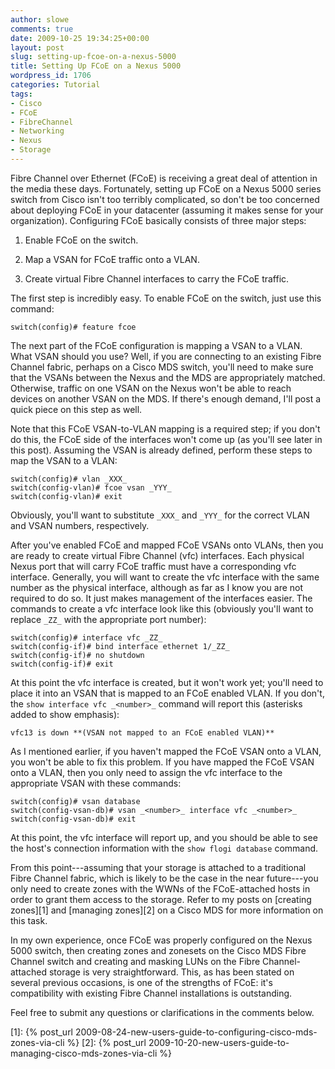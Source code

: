 ```yaml
---
author: slowe
comments: true
date: 2009-10-25 19:34:25+00:00
layout: post
slug: setting-up-fcoe-on-a-nexus-5000
title: Setting Up FCoE on a Nexus 5000
wordpress_id: 1706
categories: Tutorial
tags:
- Cisco
- FCoE
- FibreChannel
- Networking
- Nexus
- Storage
---
```


Fibre Channel over Ethernet (FCoE) is receiving a great deal of attention in the media these days. Fortunately, setting up FCoE on a Nexus 5000 series switch from Cisco isn't too terribly complicated, so don't be too concerned about deploying FCoE in your datacenter (assuming it makes sense for your organization). Configuring FCoE basically consists of three major steps:

1. Enable FCoE on the switch.

2. Map a VSAN for FCoE traffic onto a VLAN.

3. Create virtual Fibre Channel interfaces to carry the FCoE traffic.

The first step is incredibly easy. To enable FCoE on the switch, just use this command:

	switch(config)# feature fcoe

The next part of the FCoE configuration is mapping a VSAN to a VLAN. What VSAN should you use? Well, if you are connecting to an existing Fibre Channel fabric, perhaps on a Cisco MDS switch, you'll need to make sure that the VSANs between the Nexus and the MDS are appropriately matched. Otherwise, traffic on one VSAN on the Nexus won't be able to reach devices on another VSAN on the MDS. If there's enough demand, I'll post a quick piece on this step as well.

Note that this FCoE VSAN-to-VLAN mapping is a required step; if you don't do this, the FCoE side of the interfaces won't come up (as you'll see later in this post). Assuming the VSAN is already defined, perform these steps to map the VSAN to a VLAN:

	switch(config)# vlan _XXX_  
	switch(config-vlan)# fcoe vsan _YYY_  
	switch(config-vlan)# exit

Obviously, you'll want to substitute `_XXX_` and `_YYY_` for the correct VLAN and VSAN numbers, respectively.

After you've enabled FCoE and mapped FCoE VSANs onto VLANs, then you are ready to create virtual Fibre Channel (vfc) interfaces. Each physical Nexus port that will carry FCoE traffic must have a corresponding vfc interface. Generally, you will want to create the vfc interface with the same number as the physical interface, although as far as I know you are not required to do so. It just makes management of the interfaces easier. The commands to create a vfc interface look like this (obviously you'll want to replace `_ZZ_` with the appropriate port number):

	switch(config)# interface vfc _ZZ_  
	switch(config-if)# bind interface ethernet 1/_ZZ_  
	switch(config-if)# no shutdown  
	switch(config-if)# exit

At this point the vfc interface is created, but it won't work yet; you'll need to place it into an VSAN that is mapped to an FCoE enabled VLAN. If you don't, the `show interface vfc _<number>_` command will report this (asterisks added to show emphasis):

	vfc13 is down **(VSAN not mapped to an FCoE enabled VLAN)**

As I mentioned earlier, if you haven't mapped the FCoE VSAN onto a VLAN, you won't be able to fix this problem. If you have mapped the FCoE VSAN onto a VLAN, then you only need to assign the vfc interface to the appropriate VSAN with these commands:

	switch(config)# vsan database  
	switch(config-vsan-db)# vsan _<number>_ interface vfc _<number>_  
	switch(config-vsan-db)# exit

At this point, the vfc interface will report up, and you should be able to see the host's connection information with the `show flogi database` command.

From this point---assuming that your storage is attached to a traditional Fibre Channel fabric, which is likely to be the case in the near future---you only need to create zones with the WWNs of the FCoE-attached hosts in order to grant them access to the storage. Refer to my posts on [creating zones][1] and [managing zones][2] on a Cisco MDS for more information on this task.

In my own experience, once FCoE was properly configured on the Nexus 5000 switch, then creating zones and zonesets on the Cisco MDS Fibre Channel switch and creating and masking LUNs on the Fibre Channel-attached storage is very straightforward. This, as has been stated on several previous occasions, is one of the strengths of FCoE: it's compatibility with existing Fibre Channel installations is outstanding.

Feel free to submit any questions or clarifications in the comments below.

[1]: {% post_url 2009-08-24-new-users-guide-to-configuring-cisco-mds-zones-via-cli %}
[2]: {% post_url 2009-10-20-new-users-guide-to-managing-cisco-mds-zones-via-cli %}
